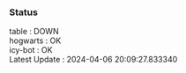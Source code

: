 ### Status


table : DOWN  
hogwarts : OK  
icy-bot : OK  
Latest Update : 2024-04-06 20:09:27.833340

